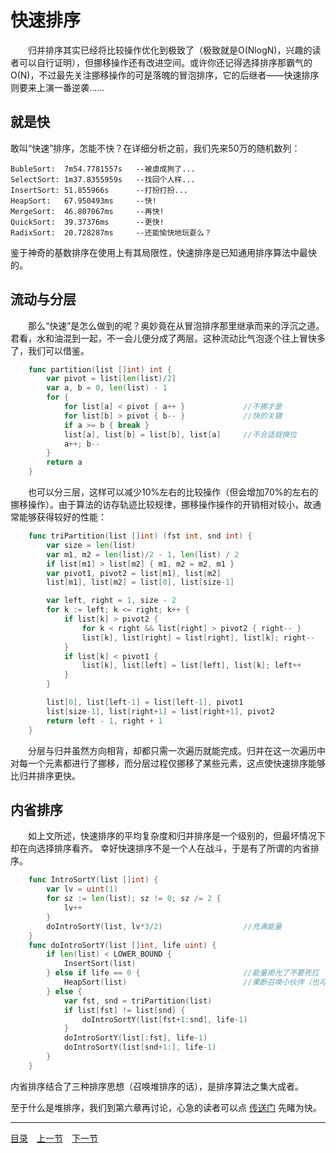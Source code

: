 # 快速排序
　　归并排序其实已经将比较操作优化到极致了（极致就是O(NlogN)，兴趣的读者可以自行证明），但挪移操作还有改进空间。或许你还记得选择排序那霸气的O(N)，不过最先关注挪移操作的可是落魄的冒泡排序，它的后继者——快速排序则要来上演一番逆袭……

## 就是快
敢叫“快速”排序，怎能不快？在详细分析之前，我们先来50万的随机数列：

	BubleSort:	7m54.7781557s	--被虐成狗了...
	SelectSort:	1m37.8355959s	--找回个人样...
	InsertSort:	51.855966s		--打扮打扮...
	HeapSort:	67.950493ms		--快!
	MergeSort:	46.807067ms		--再快!
	QuickSort:	39.37376ms		--更快!
	RadixSort:	20.728287ms		--还能愉快地玩耍么？

鉴于神奇的基数排序在使用上有其局限性，快速排序是已知通用排序算法中最快的。

## 流动与分层
　　那么“快速”是怎么做到的呢？奥妙竟在从冒泡排序那里继承而来的浮沉之道。君看，水和油混到一起，不一会儿便分成了两层。这种流动比气泡逐个往上冒快多了，我们可以借鉴。
```go
	func partition(list []int) int {
		var pivot = list[len(list)/2]
		var a, b = 0, len(list) - 1
		for {
			for list[a] < pivot { a++ }				//不挪才是
			for list[b] > pivot { b-- }				//快的关键
			if a >= b { break }
			list[a], list[b] = list[b], list[a]		//不合适就换位
			a++; b--
		}
		return a
	}
```
　　也可以分三层，这样可以减少10%左右的比较操作（但会增加70%的左右的挪移操作）。由于算法的访存轨迹比较规律，挪移操作操作的开销相对较小，故通常能够获得较好的性能：
```go
	func triPartition(list []int) (fst int, snd int) {
		var size = len(list)
		var m1, m2 = len(list)/2 - 1, len(list) / 2
		if list[m1] > list[m2] { m1, m2 = m2, m1 }
		var pivot1, pivot2 = list[m1], list[m2]
		list[m1], list[m2] = list[0], list[size-1]

		var left, right = 1, size - 2
		for k := left; k <= right; k++ {
			if list[k] > pivot2 {
				for k < right && list[right] > pivot2 { right-- }
				list[k], list[right] = list[right], list[k]; right--
			}
			if list[k] < pivot1 {
				list[k], list[left] = list[left], list[k]; left++
			}
		}

		list[0], list[left-1] = list[left-1], pivot1
		list[size-1], list[right+1] = list[right+1], pivot2
		return left - 1, right + 1
	}
```
　　分层与归并虽然方向相背，却都只需一次遍历就能完成。归并在这一次遍历中对每一个元素都进行了挪移，而分层过程仅挪移了某些元素，这点使快速排序能够比归并排序更快。


## 内省排序
　　如上文所述，快速排序的平均复杂度和归并排序是一个级别的，但最坏情况下却在向选择排序看齐。  幸好快速排序不是一个人在战斗，于是有了所谓的内省排序。
```go
	func IntroSortY(list []int) {
		var lv = uint(1)
		for sz := len(list); sz != 0; sz /= 2 {
			lv++
		}
		doIntroSortY(list, lv*3/2)					//充满能量
	}
	func doIntroSortY(list []int, life uint) {
		if len(list) < LOWER_BOUND {
			InsertSort(list)
		} else if life == 0 {						//能量用光了不要死扛
			HeapSort(list)							//果断召唤小伙伴（也可以召唤MergeSort）
		} else {
			var fst, snd = triPartition(list)
			if list[fst] != list[snd] {
				doIntroSortY(list[fst+1:snd], life-1)
			}
			doIntroSortY(list[:fst], life-1)
			doIntroSortY(list[snd+1:], life-1)
		}
	}
```
内省排序结合了三种排序思想（召唤堆排序的话），是排序算法之集大成者。  

至于什么是堆排序，我们到第六章再讨论，心急的读者可以点 [传送门](06-A.md) 先睹为快。

---
[目录](../index.md)　[上一节](01-B.md)　[下一节](01-D.md)
